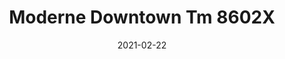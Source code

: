 ---
tags: 
  - "To Market"
  - "Loose Lay LVT"
  - "Acoustx"
title: "Moderne Downtown Tm 8602X"
designer: "To Market"
image_primary: "img/8602%20FLOOR%20copy.jpg"
href: "https://www.tomkt.com/front-row-ballet"
description: "Size%3A%207.08%22%20X%2047.24%22%A0/%20Wear%20layer%3A%20.5mm%20%2820mil%29%20/%20Edge%3A%20Square%20/%20Thickness%3A%205.0mm%20%3D%A04.0mm%20Vinyl%20Top%20+%201.0mm%20AcoustX%20Sound%20Absorbing%20Backing%20/%20Sq.ft/Ctn%3A%2023.25%A0/%20Installation%3A%20Glue%20Down"
category: "loose-lay-lvt-acoustx"
subtitle: ""
manufacturer: "ToMarket"
slug: "/manufacturers/tomarket/loose-lay-lvt-acoustx/to-market-moderne-downtown-tm-8602-x"
date: "2021-02-22"
---